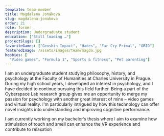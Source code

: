 ```yaml
---
template: team-member
title: Magdalena Jonáková
slug: magdalena-jonakova
order: 21
role: former
description: Undergraduate student
education: ["Still loading …"]
projectSlugs: []
favoriteGames: ["Genshin Impact", "Hades", "Far Cry Primal", "GRID"]
featuredImage: /assets/images/team/magda.jpg
hobbies: [
  "Video games", "Formula 1", "Sports & fitness", "Pet parenting"]
---
```


I am an undergraduate student studying philosophy, history, and psychology at the Faculty of Humanities at Charles University in Prague. During my high school years, I developed an interest in psychology, and I have decided to continue pursuing this field further. Being a part of the Cyberspace Lab research group gives me an opportunity to merge my passion for psychology with another great interest of mine – video games and virtual reality. I'm particularly intrigued by how this technology can offer novel insights into understanding and improving cognitive performance.

I am currently working on my bachelor’s thesis where I aim to examine how stimulation of touch and smell can enhance the VR experience and contribute to relaxation